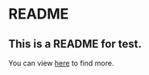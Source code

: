 # README

## This is a README for test.

You can view [here](https://github.com/AaronWharton/collections) to find more.